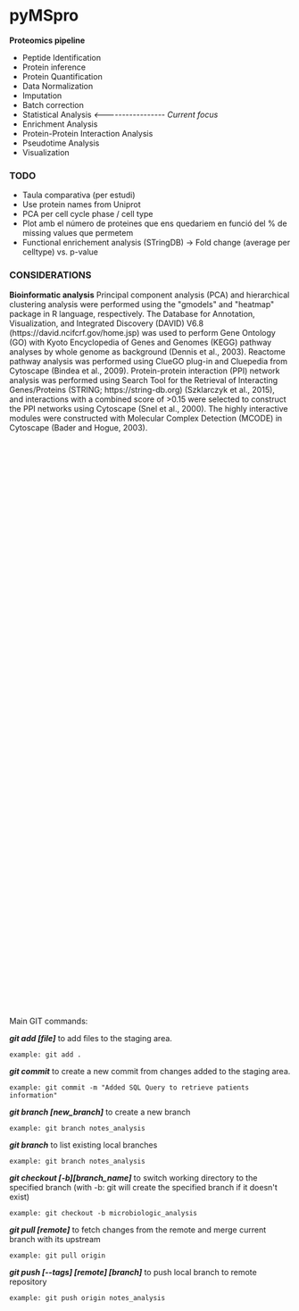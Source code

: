 # pyMSpro

**Proteomics pipeline**
* Peptide Identification
* Protein inference
* Protein Quantification
* Data Normalization
* Imputation
* Batch correction
* Statistical Analysis *<----------------- Current focus*
* Enrichment Analysis
* Protein-Protein Interaction Analysis
* Pseudotime Analysis
* Visualization




### TODO
 * Taula comparativa (per estudi)
 * Use protein names from Uniprot
 * PCA per cell cycle phase / cell type
 * Plot amb el número de proteines que ens quedariem en funció del % de missing values que permetem
 * Functional enrichement analysis (STringDB) -> Fold change (average per celltype) vs. p-value




### CONSIDERATIONS
**Bioinformatic analysis**
Principal component analysis (PCA) and hierarchical clustering analysis were performed using the "gmodels" and "heatmap" package in R language, respectively. The Database for Annotation, Visualization, and Integrated Discovery (DAVID) V6.8 (https://david.‍ncifcrf.‍gov/home.‍jsp) was used to perform Gene Ontology (GO) with Kyoto Encyclopedia of Genes and Genomes (KEGG) pathway analyses by whole genome as background (Dennis et al., 2003). Reactome pathway analysis was performed using ClueGO plug-in and Cluepedia from Cytoscape (Bindea et al., 2009). Protein-protein interaction (PPI) network analysis was performed using Search Tool for the Retrieval of Interacting Genes/Proteins (STRING; https://string-db.‍org) (Szklarczyk et al., 2015), and interactions with a combined score of >0.15 were selected to construct the PPI networks using Cytoscape (Snel et al., 2000). The highly interactive modules were constructed with Molecular Complex Detection (MCODE) in Cytoscape (Bader and Hogue, 2003).





















<br><br><br><br><br><br><br><br><br><br><br><br><br><br><br><br><br><br><br><br>
<br><br><br><br><br><br><br><br><br><br><br><br><br><br><br><br><br><br><br><br>
---

Main GIT commands:

  _**git add [file]**_  to add files to the staging area.

    example: git add .

  _**git commit**_  to create a new commit from changes added to the staging area.

    example: git commit -m "Added SQL Query to retrieve patients information"

  _**git branch [new_branch]**_  to create a new branch

    example: git branch notes_analysis

  _**git branch**_  to list existing local branches

    example: git branch notes_analysis

  _**git checkout [-b][branch_name]**_  to switch working directory to the specified branch (with -b: git will create the specified branch if it doesn't exist)

    example: git checkout -b microbiologic_analysis

  _**git pull [remote]**_  to fetch changes from the remote and merge current branch with its upstream

    example: git pull origin

  _**git push [--tags] [remote] [branch]**_ to push local branch to remote repository

    example: git push origin notes_analysis
